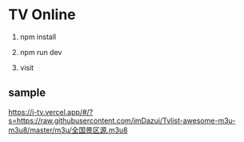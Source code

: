 # TV Online

1. npm install

2. npm run dev

3. visit

## sample

https://i-tv.vercel.app/#/?s=https://raw.githubusercontent.com/imDazui/Tvlist-awesome-m3u-m3u8/master/m3u/全国景区源.m3u8
